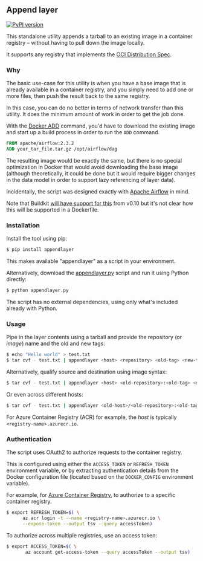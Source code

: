 Append layer
------------

[![PyPI version](https://badge.fury.io/py/appendlayer.svg)](https://badge.fury.io/py/appendlayer)

This standalone utility appends a tarball to an existing image in a
container registry – without having to pull down the image locally.

It supports any registry that implements the [OCI Distribution
Spec](https://github.com/opencontainers/distribution-spec).


### Why

The basic use-case for this utility is when you have a base image that
is already available in a container registry, and you simply need to
add one or more files, then push the result back to the same registry.

In this case, you can do no better in terms of network transfer than
this utility. It does the minimum amount of work in order to get the
job done.

With the [Docker
ADD](https://docs.docker.com/engine/reference/builder/#add) command,
you'd have to download the existing image and start up a build process
in order to run the `ADD` command.

```dockerfile
FROM apache/airflow:2.3.2
ADD your_tar_file.tar.gz /opt/airflow/dag
```

The resulting image would be exactly the same, but there is no special
optimization in Docker that would avoid downloading the base image
(although theoretically, it could be done but it would require bigger
changes in the data model in order to support lazy referencing of
layer data).

Incidentally, the script was designed exactly with [Apache
Airflow](https://airflow.apache.org/) in mind.


Note that Buildkit [will have support for
this](https://github.com/moby/buildkit/issues/2414) from v0.10 but
it's not clear how this will be supported in a Dockerfile.

### Installation

Install the tool using pip:

```bash
$ pip install appendlayer
```

This makes available "appendlayer" as a script in your environment.

Alternatively, download the [appendlayer.py](./appendlayer.py) script
and run it using Python directly:

```bash
$ python appendlayer.py
```

The script has no external dependencies, using only what's included already with Python.


### Usage

Pipe in the layer contents using a tarball and provide the repository (or _image_) name and the old and new tags:

```bash
$ echo "Hello world" > test.txt
$ tar cvf - test.txt | appendlayer <host> <repository> <old-tag> <new-tag>
```

Alternatively, qualify source and destination using image syntax:
```bash
$ tar cvf - test.txt | appendlayer <host> <old-repository>:<old-tag> <new-repository>:<new-tag>
```

Or even across different hosts:
```bash
$ tar cvf - test.txt | appendlayer <old-host>/<old-repository>:<old-tag> <new-host>/<new-repository>:<new-tag>
```

For Azure Container Registry (ACR) for example, the _host_ is
typically `<registry-name>.azurecr.io`.


### Authentication

The script uses OAuth2 to authorize requests to the container
registry.

This is configured using either the `ACCESS_TOKEN` or `REFRESH_TOKEN`
environment variable, or by extracting authentication details from the Docker
configuration file (located based on the `DOCKER_CONFIG` environment
variable).

For example, for [Azure Container
Registry](https://azure.microsoft.com/en-us/services/container-registry/),
to authorize to a specific container registry.

```bash
$ export REFRESH_TOKEN=$( \
      az acr login -t --name <registry-name>.azurecr.io \
      --expose-token --output tsv --query accessToken)
```

To authorize across multiple registries, use an access token:

```bash
$ export ACCESS_TOKEN=$( \
       az account get-access-token --query accessToken --output tsv)
```
